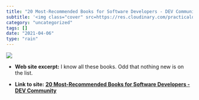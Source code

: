 ```yaml
---
title: "20 Most-Recommended Books for Software Developers - DEV Community"
subtitle: '<img class="cover" src=https://res.cloudinary.com/practicaldev/image/fetch/s--ISzhrusK--/c_imagga_sc...'
category: "uncategorized"
tags: []
date: "2021-04-06"
type: "rain"
---
```

<img class="cover" src=https://res.cloudinary.com/practicaldev/image/fetch/s--ISzhrusK--/c_imagga_scale,f_auto,fl_progressive,h_500,q_auto,w_1000/https://thepracticaldev.s3.amazonaws.com/i/w4l0ezw9njcac8afsbqa.jpg>



* **Web site excerpt:** I know all these books. Odd that nothing new is on the list.

* **Link to site:** **[20 Most-Recommended Books for Software Developers - DEV Community](https://dev.to/awwsmm/20-most-recommended-books-for-software-developers-5578)**